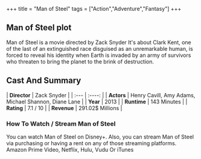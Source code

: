+++
title = "Man of Steel"
tags = ["Action","Adventure","Fantasy"]
+++
## Man of Steel plot
Man of Steel is a movie directed by Zack Snyder It's about Clark Kent, one of the last of an extinguished race disguised as an unremarkable human, is forced to reveal his identity when Earth is invaded by an army of survivors who threaten to bring the planet to the brink of destruction.
## Cast And Summary
| **Director**      | Zack Snyder |
    | :---        |    :----:   |
    |  **Actors** | Henry Cavill, Amy Adams, Michael Shannon, Diane Lane |
    | **Year**   | 2013    |
    |  **Runtime** | 143 Minutes |
    |  **Rating** | 7.1 / 10 | 
    |  **Revenue** | 291.02$ Millions |
### How To Watch / Stream Man of Steel
You can watch Man of Steel on Disney+.
Also, you can stream Man of Steel via purchasing or having a rent on any of those streaming platforms.
Amazon Prime Video, Netflix, Hulu, Vudu Or iTunes
